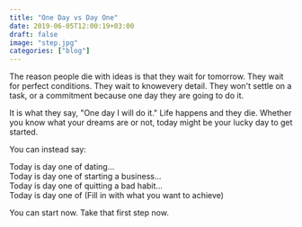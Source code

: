 ```yaml
---
title: "One Day vs Day One"
date: 2019-06-05T12:00:19+03:00
draft: false
image: "step.jpg"
categories: ["blog"]
---
```


The reason people die with ideas is that they wait for tomorrow. They wait for perfect conditions. They wait to know<!--more-->every detail. They won't settle on a task, or a commitment because one day they are going to do it. 

It is what they say, "One day I will do it." Life happens and they die. Whether you know what your dreams are or not, today might be your lucky day to get started.

You can instead say:<br>

Today is day one of dating...<br>
Today is day one of starting a business...<br>
Today is day one of quitting a bad habit...<br>
Today is day one of (Fill in with what you want to achieve)<br>

You can start now. Take that first step now.
